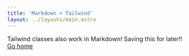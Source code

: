 ```yaml
---
title: 'Markdown + Tailwind'
layout: ../layouts/main.astro
---
```


<div class="grid place-items-center h-screen content-center">
 <div class="py-2 px-4 bg-purple-500 text-white font-semibold rounded-lg shadow-md">
  Tailwind classes also work in Markdown! Saving this for later!!
 </div>
 <a
  href="/Luxvim.org/"
  class="p-4 underline hover:text-purple-500 transition-colors ease-in-out duration-200"
 >
  Go home
 </a>
</div>
